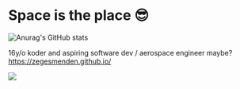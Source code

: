 # Space is the place 😎
![Anurag's GitHub stats](https://github-readme-stats.vercel.app/api?username=ZegesMenden&count_private=true&hide=prs,issues,contribs)

16y/o koder and aspiring software dev / aerospace engineer maybe?\
https://zegesmenden.github.io/

![](https://komarev.com/ghpvc/?username=ZegesMenden)
